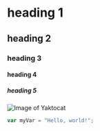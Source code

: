 # heading 1
## heading 2
### heading 3
#### heading 4
##### heading 5


![Image of Yaktocat](https://octodex.github.com/images/yaktocat.png)

``` javascript
var myVar = "Hello, world!";
```
